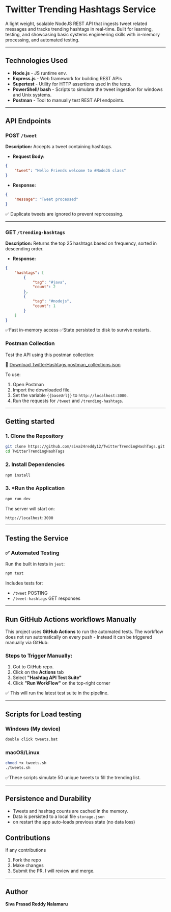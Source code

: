 # Twitter Trending Hashtags Service

A light weight, scalable NodeJS REST API that ingests tweet related messages and tracks trending hashtags in real-time. Built for learning, testing, and showcasing basic systems engineering skills with in-memory processing, and automated testing.

---

## Technologies Used

- **Node.js** - JS runtime env.
- **Express.js** - Web framework for building REST APIs
- **Supertest** - Utility for HTTP assertions used in the tests.
- **PowerShell/ bash** - Scripts to simulate the tweet ingestion for windows and Unix systems.
- **Postman** - Tool to manually test REST API endpoints.


---

## API Endpoints

### POST `/tweet`

**Description:** Accepts a tweet containing hashtags.

- **Request Body:**
```json
{
    "tweet": "Hello Friends welcome to #NodeJS class"
}
```

- **Response:**
```json
{
    "message": "Tweet processed"
}
```

✅ Duplicate tweets are ignored to prevent reprocessing.

---

### GET `/trending-hashtags`

**Description:** Returns the top 25 hashtags based on frequency, sorted in descending order.

- **Response:**
```json
{
    "hashtags": [
        {
            "tag": "#java",
            "count": 2
        },
        {
            "tag": "#nodejs",
            "count": 1
        }
    ]
}
```

✅Fast in-memory access
✅State persisted to disk to survive restarts.


### Postman Collection

Test the API using this postman collection:

📂 [Download TwitterHashtags.postman_collections.json](./TwitterHashtags.postman_collection.json)

To use:

1. Open Postman
2. Import the downloaded file.
3. Set the variable `{{baseUrl}}` to `http://localhost:3000`.
4. Run the requests for `/tweet` and `/trending-hashtags`.

---

## Getting started

### 1. **Clone the Repository**

```bash
git clone https://github.com/siva24reddy12/TwitterTrendingHashTags.git
cd TwitterTrendingHashTags
```

### 2. **Install Dependencies**

```bash
npm install
```

### 3. ***Run the Application**

```bash
npm run dev
```

The server will start on:
```
http://localhost:3000
```

---

## Testing the Service

### ✅ Automated Testing

Run the built in tests in `jest`:

```bash
npm test
```

Includes tests for:
- `/tweet` POSTING
- `/tweet-hashtags` GET responses

---

## Run GitHub Actions workflows Manually

This project uses **GitHub Actions** to run the automated tests. The workflow does not run automatically on every push - Instead it can be triggered manually via GitHub:

### Steps to Trigger Manually:

1. Got to GitHub repo.
2. Click on the **Actions** tab
3. Select **"Hashtag API Test Suite"**
4. Click **"Run WorkFlow"** on the top-right corner

✅ This will run the latest test suite in the pipeline.

---
## Scripts for Load testing

### Windows (My device)

```bash
double click tweets.bat
```

### macOS/Linux

```bash
chmod +x tweets.sh
./tweets.sh
```

✅These scripts simulate 50 unique tweets to fill the trending list.

---


## Persistence and Durability

- Tweets and hashtag counts are cached in the memory.
- Data is persisted to a local file `storage.json`
- on restart the app auto-loads previous state (no data loss)



## Contributions

If any contributions
1. Fork the repo
2. Make changes
3. Submit the PR. I will review and merge.

---

## Author

**Siva Prasad Reddy Nalamaru**
